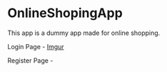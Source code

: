# OnlineShopingApp



This app is a dummy app made for online shopping.

Login Page  -
[Imgur](https://imgur.com/EDT3rwn)

Register Page -



